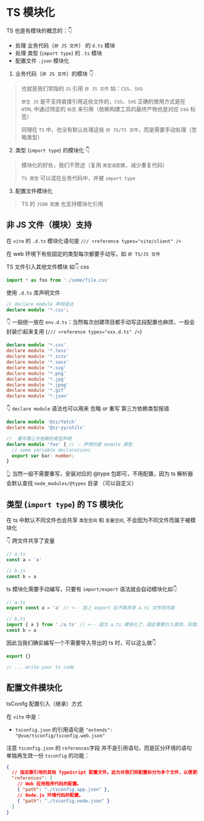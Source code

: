 # TS 模块化

TS 也是有模块的概念的：👇

- 处理 业务代码（`非 JS 文件`） 的 `d.ts` 模块
- 处理 类型 (`import type`) 的 `.ts` 模块
- 配置文件 `.json` 模块化

1. 业务代码（`非 JS 文件`）的模块 👇

> 也就是我们常指的 `JS` 引用 `非 JS 文件` 如：`CSS`、`SVG`
>
> `原生 JS` 是不支持直接引用这些文件的，`CSS`、`SVG` 正确的使用方式是在 `HTML` 中通过特定的 `标签` 来引用（依赖构建工具的最终产物也是对应 css 标签）
>
> 同理在 `TS` 中，也没有默认处理这些 `非 JS/TS 文件`，而是需要手动处理（忽略类型）

2. 类型 (`import type`) 的模块化 👇

> 模块化的好处，我们不赘述（复用 `类型或配置`，减少重复代码）
>
> `TS 类型` 可以混在业务代码中，并被 `import type`

3. 配置文件模块化

> TS 的 `JSON 配置` 也支持模块化引用

## 非 JS 文件（模块）支持

在 `vite` 的 `.d.ts` 模块化语句是 `/// <reference types="vite/client" />`

在 web 环境下有些固定的类型每次都要手动写，如 `非 TS/JS 文件`

TS 文件引入其他文件模块 如👇 css

```js
import * as foo from './some/file.css'
```

使用 `.d.ts` 库声明文件

```ts
// declare module 声明语法
declare module '*.css';
```

👇 一般统一放在 `env.d.ts`：当然每次创建项目都手动写这段配置也麻烦，一般会封装📦起来复用 (`/// <reference types="xxx.d.ts" />`)

```ts
declare module '*.css'
declare module '*.less'
declare module '*.scss'
declare module '*.sass'
declare module '*.svg'
declare module '*.png'
declare module '*.jpg'
declare module '*.jpeg'
declare module '*.gif'
declare module '*.json'
```

👇 `declare module` 语法也可以用来 忽略 or 重写 第三方依赖类型报错

```ts
declare module '@zz/fetch'
declare module '@zz-yy/utils'

//  重写第三方依赖的类型声明
declare module 'foo' { // ✨ 声明的是 module 类型
  // some variable declarations
  export var bar: number;
}
```

👆 当然一般不需要重写，安装对应的 @type 包即可，不用配置，因为 ts 解析器会默认查找 `node_modules/@types` 目录 （可以自定义）

## 类型 (`import type`) 的 TS 模块化

在 ts 中默认不同文件也会共享 `类型空间` 和 `变量空间`, 不会因为不同文件而属于被模块化

👇 跨文件共享了变量

```ts
// a.ts
const a = 'a'

// b.js
const b = a
```

ts 模块化需要手动编写，只要有 `import/export` 语法就会自动模块化如👇

```ts
// a.ts
export const a = 'a' // <-- 加上 export 后不再共享 a.ts 文件的内容

// b.ts
import { a } from './a.ts' // <-- 因为 a.ts 模块化了，因此需要引入使用，同理加上 import 后 b.ts 文件内容也不再共享
const b = a
```

因此当我们确实编写一个不需要导入导出的 ts 时，可以这么做👇

```ts
export {}

// ... write your ts code
```

## 配置文件模块化

tsConifg 配置引入（继承）方式

在 `vite` 中是：

- `tsconfig.json` 的引用语句是 `"extends": "@vue/tsconfig/tsconfig.web.json"`

注意 `tsconfig.json` 的 `references`字段 并不是引用语句，而是区分环境的语句 单独再生效一份 `tsconfig` 的功能：

```json
{
  // 指定要引用的其他 TypeScript 配置文件。这允许我们将配置拆分为多个文件，以便更好地组织和管理。
  "references": [
    // Web 应用程序代码的配置。
    { "path": "./tsconfig.app.json" },
    // Node.js 环境代码的配置。
    { "path": "./tsconfig.node.json" }
  ]
}
```
